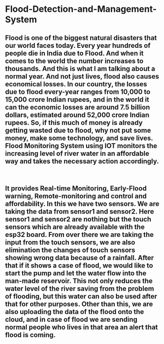 # Flood-Detection-and-Management-System
<h2>Flood is one of the biggest natural disasters that our world faces today. Every year hundreds of people die in India due to Flood. And when it comes to the world the number increases to thousands. And this is what I am talking about a normal year. And not just lives, flood also causes economical losses. In our country, the losses due to flood every-year ranges from 10,000 to 15,000 crore Indian rupees, and in the world it can the economic losses are around 7.5 billion dollars, estimated around 52,000 crore Indian rupees. So, if this much of money is already getting wasted due to flood, why not put some money, make some technology, and save lives. Flood Monitoring System using IOT monitors the increasing level of river water in an affordable way and takes the necessary action accordingly.</h2>
<br>
<h2>
It provides Real-time Monitoring, Early-Flood warning, Remote-monitoring and control and affordability.
In this we have two sensors. We are taking the data from sensor1 and sensor2. Here sensor1 and sensor2 are nothing but the touch sensors which are already available with the esp32 board. From over there we are taking the input from the touch sensors, we are also elimination the changes of touch sensors showing wrong data because of a rainfall. After that if it shows a case of flood, we would like to start the pump and let the water flow into the man-made reservoir. This not only reduces the water level of the river saving from the problem of flooding, but this water can also be used after that for other purposes. Other than this, we are also uploading the data of the flood onto the cloud, and in case of flood we are sending normal people who lives in that area an alert that flood is coming.
</h2>
